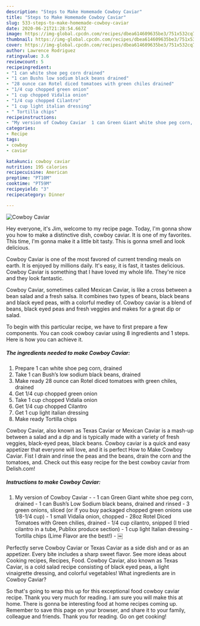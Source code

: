 ```yaml
---
description: "Steps to Make Homemade Cowboy Caviar"
title: "Steps to Make Homemade Cowboy Caviar"
slug: 533-steps-to-make-homemade-cowboy-caviar
date: 2020-06-21T21:28:54.667Z
image: https://img-global.cpcdn.com/recipes/dbea614609635be3/751x532cq70/cowboy-caviar-recipe-main-photo.jpg
thumbnail: https://img-global.cpcdn.com/recipes/dbea614609635be3/751x532cq70/cowboy-caviar-recipe-main-photo.jpg
cover: https://img-global.cpcdn.com/recipes/dbea614609635be3/751x532cq70/cowboy-caviar-recipe-main-photo.jpg
author: Lawrence Rodriguez
ratingvalue: 3.6
reviewcount: 5
recipeingredient:
- "1 can white shoe peg corn drained"
- "1 can Bushs low sodium black beans drained"
- "28 ounce can Rotel diced tomatoes with green chiles drained"
- "1/4 cup chopped green onion"
- "1 cup chopped Vidalia onion"
- "1/4 cup chopped Cilantro"
- "1 cup light italian dressing"
- " Tortilla chips"
recipeinstructions:
- "My version of Cowboy Caviar  1 can Green Giant white shoe peg corn, drained 1 can Bush’s Low Sodium black beans, drained and rinsed 3 green onions, sliced (or if you buy packaged chopped green onions use 1/8-1/4 cup) 1 small Vidalia onion, chopped 28oz Rotel Diced Tomatoes with Green chilies, drained  1/4 cup cilantro, snipped (I tried cilantro in a tube, Publixx produce section)  1 cup light Italian dressing Tortilla chips (Lime Flavor are the best!) ￼"
categories:
- Recipe
tags:
- cowboy
- caviar

katakunci: cowboy caviar 
nutrition: 195 calories
recipecuisine: American
preptime: "PT10M"
cooktime: "PT59M"
recipeyield: "3"
recipecategory: Dinner

---
```



![Cowboy Caviar](https://img-global.cpcdn.com/recipes/dbea614609635be3/751x532cq70/cowboy-caviar-recipe-main-photo.jpg)

Hey everyone, it's Jim, welcome to my recipe page. Today, I'm gonna show you how to make a distinctive dish, cowboy caviar. It is one of my favorites. This time, I'm gonna make it a little bit tasty. This is gonna smell and look delicious.

Cowboy Caviar is one of the most favored of current trending meals on earth. It is enjoyed by millions daily. It's easy, it is fast, it tastes delicious. Cowboy Caviar is something that I have loved my whole life. They're nice and they look fantastic.

Cowboy Caviar, sometimes called Mexican Caviar, is like a cross between a bean salad and a fresh salsa. It combines two types of beans, black beans and black eyed peas, with a colorful medley of. Cowboy caviar is a blend of beans, black eyed peas and fresh veggies and makes for a great dip or salad.


To begin with this particular recipe, we have to first prepare a few components. You can cook cowboy caviar using 8 ingredients and 1 steps. Here is how you can achieve it.

<!--inarticleads1-->

##### The ingredients needed to make Cowboy Caviar:

1. Prepare 1 can white shoe peg corn, drained
1. Take 1 can Bush’s low sodium black beans, drained
1. Make ready 28 ounce can Rotel diced tomatoes with green chiles, drained
1. Get 1/4 cup chopped green onion
1. Take 1 cup chopped Vidalia onion
1. Get 1/4 cup chopped Cilantro
1. Get 1 cup light italian dressing
1. Make ready  Tortilla chips


Cowboy Caviar, also known as Texas Caviar or Mexican Caviar is a mash-up between a salad and a dip and is typically made with a variety of fresh veggies, black-eyed peas, black beans. Cowboy caviar is a quick and easy appetizer that everyone will love, and it is perfect How to Make Cowboy Caviar. Fist I drain and rinse the peas and the beans, drain the corn and the tomatoes, and. Check out this easy recipe for the best cowboy caviar from Delish.com! 

<!--inarticleads2-->

##### Instructions to make Cowboy Caviar:

1. My version of Cowboy Caviar -  - 1 can Green Giant white shoe peg corn, drained - 1 can Bush’s Low Sodium black beans, drained and rinsed - 3 green onions, sliced (or if you buy packaged chopped green onions use 1/8-1/4 cup) - 1 small Vidalia onion, chopped - 28oz Rotel Diced Tomatoes with Green chilies, drained  - 1/4 cup cilantro, snipped (I tried cilantro in a tube, Publixx produce section)  - 1 cup light Italian dressing - Tortilla chips (Lime Flavor are the best!) - ￼


Perfectly serve Cowboy Caviar or Texas Caviar as a side dish and or as an appetizer. Every bite includes a sharp sweet flavor. See more ideas about Cooking recipes, Recipes, Food. Cowboy Caviar, also known as Texas Caviar, is a cold salad recipe consisting of black eyed peas, a light vinaigrette dressing, and colorful vegetables! What ingredients are in Cowboy Caviar? 

So that's going to wrap this up for this exceptional food cowboy caviar recipe. Thank you very much for reading. I am sure you will make this at home. There is gonna be interesting food at home recipes coming up. Remember to save this page on your browser, and share it to your family, colleague and friends. Thank you for reading. Go on get cooking!
